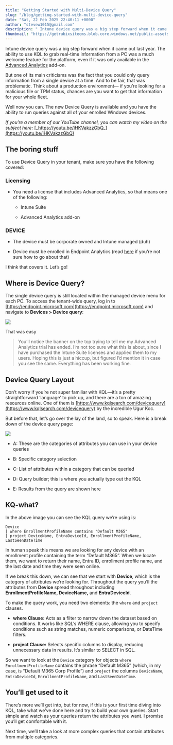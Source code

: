 ```yaml
---
title: "Getting Started with Multi-Device Query"
slug: "/blog/getting-started-with-multi-device-query"
date: "Sat, 22 Feb 2025 22:40:11 +0000"
author: "stevew1015@gmail.com"
description: " Intune device query was a big step forward when it came out last year. The ability to use KQL to grab real-time information from a PC was a much welcome feature for the platform, even if it was only available in the Advanced Analytics add-on.But one of"
thumbnail: "https://getrubixsitecms.blob.core.windows.net/public-assets/content/v1/logo512.png"
---
```


Intune device query was a big step forward when it came out last year. The ability to use KQL to grab real-time information from a PC was a much welcome feature for the platform, even if it was only available in the [Advanced Analytics](https://learn.microsoft.com/en-us/mem/analytics/advanced-endpoint-analytics) add-on.

But one of its main criticisms was the fact that you could only query information from a single device at a time. And to be fair, that was problematic. Think about a production environment— if you’re looking for a malicious file or TPM status, chances are you want to get that information for your whole fleet.

Well now you can. The new Device Query is available and you have the ability to run queries against all of your enrolled Windows devices.

_If you’re a member of our YouTube channel, you can watch my video on the subject here:_ [_https://youtu.be/iHKVakzzGbQ_](https://youtu.be/iHKVakzzGbQ)

The boring stuff
----------------

To use Device Query in your tenant, make sure you have the following covered:

### Licensing

-   You need a license that includes Advanced Analytics, so that means one of the following:
    
    -   Intune Suite
        
    -   Advanced Analytics add-on
        

### DEVICE

-   The device must be corporate owned and Intune managed (duh)
    
-   Device must be enrolled in Endpoint Analytics (read [here](https://learn.microsoft.com/en-us/mem/analytics/enroll-intune) if you’re not sure how to go about that)
    

I think that covers it. Let’s go!

Where is Device Query?
----------------------

The single device query is still located within the managed device menu for each PC. To access the tenant-wide query, log in to [https://endpoint.microsoft.com](https://endpoint.microsoft.com) and navigate to **Devices > Device query**:

![](https://getrubixsitecms.blob.core.windows.net/public-assets/content/v1/5dd365a31aa1fd743bc30b8e/f01b3962-b4c0-4091-87d1-b5c91b9b3411/Pasted+Graphic.png)

That was easy

> You’ll notice the banner on the top trying to tell me my Advanced Analytics trial has ended. I’m not too sure what this is about, since I have purchased the Intune Suite licenses and applied them to my users. Hoping this is just a hiccup, but figured I’d mention it in case you see the same. Everything has been working fine.  

Device Query Layout
-------------------

Don’t worry if you’re not super familiar with KQL—it’s a pretty straightforward ‘language’ to pick up, and there are a ton of amazing resources online. One of them is [https://www.kqlsearch.com/devicequery](https://www.kqlsearch.com/devicequery) by the incredible Ugur Koc.

But before that, let’s go over the lay of the land, so to speak. Here is a break down of the device query page:

![](https://getrubixsitecms.blob.core.windows.net/public-assets/content/v1/5dd365a31aa1fd743bc30b8e/7f04e113-fc65-426a-aa9f-5d6987d5ed30/SCR-20250222-nwpx.png)

-   A: These are the categories of attributes you can use in your device queries
    
-   B: Specific category selection
    
-   C: List of attributes within a category that can be queried
    
-   D: Query builder; this is where you actually type out the KQL
    
-   E: Results from the query are shown here
    

KQ-what?
--------

In the above image you can see the KQL query we’re using is:

```
Device 
| where EnrollmentProfileName contains "Default M365"
| project DeviceName, EntraDeviceId, EnrollmentProfileName, LastSeenDateTime
```

In human speak this means we are looking for any device with an enrollment profile containing the term “Default M365”. When we locate them, we want to return their name, Entra ID, enrollment profile name, and the last date and time they were seen online.

If we break this down, we can see that we start with **Device**, which is the category of attributes we’re looking for. Throughout the query you’ll the attributes from **Device** spread throughout including **EnrollmentProfileName, DeviceName,** and **EntraDeviceId**.

To make the query work, you need two elements: the `where` and `project` clauses.

-   **where Clause:** Acts as a filter to narrow down the dataset based on conditions. It works like SQL’s WHERE clause, allowing you to specify conditions such as string matches, numeric comparisons, or DateTime filters.
    
-   **project Clause:** Selects specific columns to display, reducing unnecessary data in results. It’s similar to SELECT in SQL.
    

So we want to look at the `Device` category for objects `where` `EnrollmentProfileName` contains the phrase “Default M365” (which, in my case, is “Default M365 Corp Profile”) and `project` the columns `DeviceName`, `EntraDeviceId`, `EnrollmentProfileName`, and `LastSeenDateTime`.

You’ll get used to it
---------------------

There’s more we’ll get into, but for now, if this is your first time diving into KQL, take what we’ve done here and try to build your own queries. Start simple and watch as your queries return the attributes you want. I promise you’ll get comfortable with it.

Next time, we’ll take a look at more complex queries that contain attributes from multiple categories.
